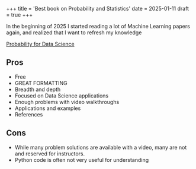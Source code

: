 +++
title = 'Best book on Probability and Statistics'
date = 2025-01-11
draft = true
+++

In the beginning of 2025 I started reading a lot of Machine Learning papers
again, and realized that I want to refresh my knowledge

[Probability for Data Science](https://probability4datascience.com/)

## Pros

- Free
- GREAT FORMATTING
- Breadth and depth
- Focused on Data Science applications
- Enough problems with video walkthroughs
- Applications and examples
- References

## Cons

- While many problem solutions are available with a video, many are not and reserved for instructors.
- Python code is often not very useful for understanding
